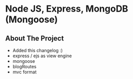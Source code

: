 # Node JS, Express, MongoDB (Mongoose)

## About The Project

- Added this changelog :)
- express / ejs as view engine
- mongoose
- blogRoutes
- mvc format
